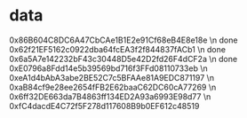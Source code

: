 # data

0x86B604C8DC6A47CbCAe1B1E2e91Cf68eB4E8e18e \n done
0x62f21EF5162c0922dba64fcEA3f2f844837fACb1 \n done
0x6a5A7e142232bF43c30448D5e42D2fd26F4dCF2a \n done
0xE0796a8Fdd14e5b39569bd716f3FFd08110733eb \n
0xeA1d4bAbA3abe2BE52C7c5BFAAe81A9EDC871197 \n
0xaB84cf9e28ee2654fFB2E62baaC62DC60cA77269 \n
0x6ff32DE663da7B4863ff134ED2A93a6993E98d77 \n
0xfC4dacdE4C72f5F278d117608B9b0EF612c48519


